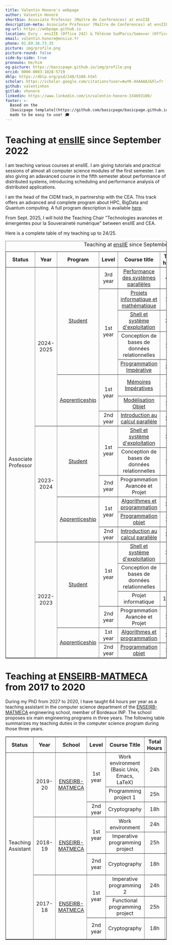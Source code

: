 ```yaml
---
title: Valentin Honore's webpage
author: Valentin Honoré
shortbio: Associate Professor (Maître de Conférences) at ensIIE
description-meta: Associate Professor (Maître de Conférences) at ensIIE
og-url: https://webpage.github.io
location: Evry - ensIIE (Office 242) & Télécom SudParis/Samovar (Office C404)
email: valentin.honore@ensiie.fr
phone: 01.69.36.73.35
picture: img/profile.png
picture-round: false
side-by-side: true
pronouns: He/him
og-picture: https://basicpage.github.io/img/profile.png
orcid: 0000-0003-1028-5719
dblp: https://dblp.org/pid/248/5108.html
scholar: https://scholar.google.com/citations?user=AwYK-44AAAAJ&hl=fr
github: valentinhon
gitlab: vhonore
linkedin: https://www.linkedin.com/in/valentin-honore-334693100/
footer: >-
  Based on the
  [basicpage template](https://github.com/basicpage/basicpage.github.io),
  made to be easy to use! 🎓
---
```




# Teaching at [ensIIE](https://www.ensiie.fr/) since September 2022

I am teaching various courses at ensIIE. I am giving tutorials and practical sessions of almost all computer science modules of the first semester.
I am also giving an adavanced course in the fifth semester about performance of distributed systems, introducing scheduling and performance analysis of distributed applications.

I am the head of the CIDM track, in partnership with the CEA. This track offers an advanced and complete program about HPC, BigData and Quantum computing.
A full program description is available [here](https://www.ensiie.fr/formation).

From Sept. 2025, I will hold the Teaching Chair "Technologies avancées et émergentes pour la Souveraineté numérique" between ensIIE and CEA.

Here is a complete table of my teaching up to 24/25.


<table border="1" >
    <caption>Teaching at <a href="https://www.ensiie.fr/">ensIIE</a> since September 2022</caption>
    <tr ALIGN="CENTER">
        <th>Status</th>
        <th>Year</th>
        <th>Program</th>
        <th>Level</th>
        <th>Course title</th>
        <th>Total hours</th>
        <th>Type of class</th>
        <th>Responsibilities</th>
    </tr>
    <tr ALIGN="CENTER">
        <td rowspan="21">Associate Professor</td>
        <td rowspan="8">2024-2025</td>
        <td rowspan="5"><a href="https://www.ensiie.fr/en/programs/find-your-formation/initial-engineering-training-under-student-status-fise">Student</a></td>
        <td>3rd year</td>
        <td><a href="https://web4.ensiie.fr/~valentin.honore/cours/pdsp/webpage.html">Performance des systèmes parallèles</a></td>
        <td>42h</td>
        <td>Lectures & Tutorials</td>
        <td>Course leader</td>
    </tr>
    <tr ALIGN="CENTER">
        <td rowspan="4">1st year</td>
        <td><a href="https://prim.pedago.ensiie.fr/">Projets informatique et mathématique</a></td>
        <td>18h</td>
        <td>Tutorials</td>
        <td>-</td>
    </tr>
    <tr ALIGN="CENTER">
        <td><a href="https://web4.ensiie.fr/~christophe.mouilleron/Teaching/OSSE/">Shell et système d'exploitation</a></td>
        <td>31h</td>
        <td>Tutorials</td>
        <td>-</td>
    </tr>
    <tr ALIGN="CENTER">
        <td>Conception de bases de données relationnelles</td>
        <td>13h</td>
        <td>Tutorials</td>
        <td>-</td>
    </tr>
    <tr ALIGN="CENTER">
        <td><a href="http://web4.ensiie.fr/~guillaume.burel/cours/PRIM11/">Programmation Impérative</a></td>
        <td>31h</td>
        <td>Tutorials</td>
        <td>-</td>
    </tr>
    <tr ALIGN="CENTER">
        <td rowspan="3"><a href="https://www.ensiie.fr/en/programs/find-your-formation/initial-training-under-apprenticeship-status-fisa">Apprenticeship</a></td>
        <td rowspan="2">1st year</td>
        <td><a href="http://dimitri.watel.free.fr/teaching/fisafc_s1_meim/fisafc_s1_meim.php">Mémoires Impératives</a></td>
        <td>14h</td>
        <td>Lectures</td>
        <td>Course co-leader with <a href="http://dimitri.watel.free.fr/teaching/teaching.php">D. WATEL</a></td>
    </tr>
    <tr ALIGN="CENTER">
        <td><a href="http://web4.ensiie.fr/~valentin.honore/cours/24-25/moob/webpage.html">Modélisation Objet</a></td>
        <td>11h</td>
        <td>Lectures & Tutorials</td>
        <td>Course leader</td>
    </tr>
    <tr ALIGN="CENTER">
        <td>2nd year</td>
        <td><a href="http://web4.ensiie.fr/~valentin.honore/cours/24-25/fisa/icpa/webpage.html">Introduction au calcul parallèle</a></td>
        <td>26h</td>
        <td>Lecture & Tutorials</td>
        <td>Course leader</td>
    </tr>

   <tr ALIGN="CENTER">
        <td rowspan="6">2023-2024</td>
        <td rowspan="3"><a href="https://www.ensiie.fr/en/programs/find-your-formation/initial-engineering-training-under-student-status-fise">Student</a></td>
        <td rowspan="2">1st year</td>
        <td><a href="https://web4.ensiie.fr/~christophe.mouilleron/Teaching/OSSE/">Shell et système d'exploitation</a></td>
        <td>31h</td>
        <td>Tutorials</td>
        <td>-</td>
    </tr>
    <tr ALIGN="CENTER">
        <td>Conception de bases de données relationnelles</td>
        <td>13h</td>
        <td>Tutorials</td>
        <td>-</td>
    </tr>
    <tr ALIGN="CENTER">
        <td>2nd year</td>
        <td>Programmation Avancée et Projet</td>
        <td>18h</td>
        <td>Tutorials</td>
        <td>-</td>
    </tr>
    <tr ALIGN="CENTER">
        <td rowspan="3"><a href="https://www.ensiie.fr/en/programs/find-your-formation/initial-training-under-apprenticeship-status-fisa">Apprenticeship</a></td>
        <td rowspan="2">1st year</td>
        <td><a href="http://dimitri.watel.free.fr/teaching/fip_s1_iap/fip_s1_iap.php">Algorithmes et programmation</a></td>
        <td>31h</td>
        <td>Tutorials</td>
        <td>-</td>
    </tr>
    <tr ALIGN="CENTER">
        <td><a href="http://web4.ensiie.fr/~valentin.honore/cours/23-24/fisa/ipoo/webpage.html">Programmation objet</a></td>
        <td>15h</td>
        <td>Lectures</td>
        <td>Course leader</td>
    </tr>
    <tr ALIGN="CENTER">
        <td>2nd year</td>
        <td><a href="http://web4.ensiie.fr/~valentin.honore/cours/23-24/fisa/icpa/webpage.html">Introduction au calcul parallèle</a></td>
        <td>26h</td>
        <td>Lecture & Tutorials</td>
        <td>Course leader</td>
   </tr>

   <tr ALIGN="CENTER">
        <td rowspan="6">2022-2023</td>
        <td rowspan="4"><a href="https://www.ensiie.fr/en/programs/find-your-formation/initial-engineering-training-under-student-status-fise">Student</a></td>
        <td rowspan="3">1st year</td>
        <td><a href="https://web4.ensiie.fr/~christophe.mouilleron/Teaching/OSSE/">Shell et système d'exploitation</a></td>
        <td>31h</td>
        <td>Tutorials</td>
        <td>-</td>
    </tr>
    <tr ALIGN="CENTER">
        <td>Conception de bases de données relationnelles</td>
        <td>13h</td>
        <td>Tutorials</td>
        <td>-</td>
    </tr>
    <tr ALIGN="CENTER">
        <td>Projet informatique</td>
        <td>17.5h</td>
        <td>Encadrement projets</td>
        <td>-</td>
    </tr>
    <tr ALIGN="CENTER">
        <td>2nd year</td>
        <td>Programmation Avancée et Projet</td>
        <td>18h</td>
        <td>Tutorials</td>
        <td>-</td>
    </tr>
    <tr ALIGN="CENTER">
        <td rowspan="2"><a href="https://www.ensiie.fr/en/programs/find-your-formation/initial-training-under-apprenticeship-status-fisa">Apprenticeship</a></td>
        <td>1st year</td>
        <td><a href="http://dimitri.watel.free.fr/teaching/fip_s1_iap/fip_s1_iap.php">Algorithmes et programmation</a></td>
        <td>31h</td>
        <td>Lectures & Tutorials</td>
        <td>-</td>
    </tr>
    <tr ALIGN="CENTER">
        <td>2nd year</td>
        <td><a href="http://web4.ensiie.fr/~valentin.honore/cours/22-23/fisa/ipoo/webpage.html">Programmation objet</a></td>
        <td>15h</td>
        <td>Lectures</td>
        <td>Course leader</td>
    </tr>

</table>


# Teaching at [ENSEIRB-MATMECA](https://enseirb-matmeca.bordeaux-inp.fr/fr/) from 2017 to 2020

During my PhD from 2027 to 2020, I have taught 64 hours per year as a teaching assistant in the computer science department of the [ENSEIRB-MATMECA](https://enseirb-matmeca.bordeaux-inp.fr/fr) engineering school, member of Bordeaux INP. The school proposes six main engineering programs in three years. The following table summarizes my teaching duties in the computer science program during those three years.

<table  border="1" >
        <tr ALIGN="CENTER">
            <th>Status</th>
            <th>Year</th>
            <th>School</th>
            <th>Level</th>
            <th>Course Title</th>
            <th>Total Hours</th>
            <th>Type of Class</th>
            <th>Responsibilities</th>
        </tr>
        <tr ALIGN="CENTER">
            <td rowspan="9">Teaching Assistant</td>
            <td rowspan="3">2019-20</td>
            <td rowspan="3"><a href="https://enseirb-matmeca.bordeaux-inp.fr/fr">ENSEIRB-MATMECA</a></td>
            <td rowspan="2">1st year</td>
            <td>Work environment (Basic Unix, Emacs, LaTeX)</td>
            <td>24h</td>
            <td>Tutorials</td>
            <td>-</td>
        </tr>
        <tr ALIGN="CENTER">
            <td>Programming project 1</td>
            <td>25h</td>
            <td>Practical sessions</td>
            <td>-</td>
        </tr>
        <tr ALIGN="CENTER">
            <td>2nd year</td>
            <td>Cryptography</td>
            <td>18h</td>
            <td>Tutorials</td>
            <td>MOOC because of Covid</td>
        </tr>
        <tr ALIGN="CENTER">
            <td rowspan="3">2018-19</td>
            <td rowspan="3"><a href="https://enseirb-matmeca.bordeaux-inp.fr/fr">ENSEIRB-MATMECA</a></td>
            <td rowspan="2">1st year</td>
            <td>Work environment</td>
            <td>24h</td>
            <td>Practical sessions</td>
            <td>-</td>
        </tr>
        <tr ALIGN="CENTER">
            <td>Imperative programming project</td>
            <td>25h</td>
            <td>Practical sessions</td>
            <td>-</td>
        </tr>
        <tr ALIGN="CENTER">
            <td>2nd year</td>
            <td>Cryptography</td>
            <td>18h</td>
            <td>Tutorials</td>
            <td>Final exam & Practical session</td>
        </tr>
        <tr ALIGN="CENTER">
            <td rowspan="3">2017-18</td>
            <td rowspan="3"><a href="https://www.bordeaux-inp.fr/">ENSEIRB-MATMECA</a></td>
            <td rowspan="2">1st year</td>
            <td>Imperative programming 2</td>
            <td>24h</td>
            <td>Practical sessions</td>
            <td>-</td>
        </tr>
        <tr ALIGN="CENTER">
            <td>Functional programming project</td>
            <td>25h</td>
            <td>Practical sessions</td>
            <td>-</td>
        </tr>
        <tr ALIGN="CENTER">
            <td>2nd year</td>
            <td>Cryptography</td>
            <td>18h</td>
            <td>Tutorials</td>
            <td>Final exam & Practical sessions</td>
        </tr>
    </table>

